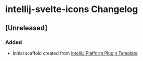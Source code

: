 <!-- Keep a Changelog guide -> https://keepachangelog.com -->

# intellij-svelte-icons Changelog

## [Unreleased]
### Added
- Initial scaffold created from [IntelliJ Platform Plugin Template](https://github.com/JetBrains/intellij-platform-plugin-template)
